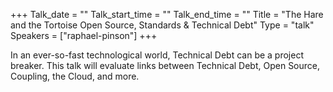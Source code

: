 +++
Talk_date = ""
Talk_start_time = ""
Talk_end_time = ""
Title = "The Hare and the Tortoise Open Source, Standards & Technical Debt"
Type = "talk"
Speakers = ["raphael-pinson"]
+++

In an ever-so-fast technological world, Technical Debt can be a project breaker. This talk will evaluate links between Technical Debt, Open Source, Coupling, the Cloud, and more.